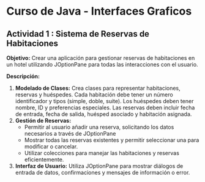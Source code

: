 # Curso de Java - Interfaces Graficos

## Actividad 1 : Sistema de Reservas de Habitaciones

**Objetivo:** Crear una aplicación para gestionar reservas de habitaciones en un hotel utilizando JOptionPane para todas las interacciones con el usuario.

**Descripción:**

1. **Modelado de Clases:** Crea clases para representar habitaciones, reservas y huéspedes. Cada habitación debe tener un número identificador y tipos (simple, doble, suite). Los huéspedes deben tener nombre, ID y preferencias especiales. Las reservas deben incluir fecha de entrada, fecha de salida, huésped asociado y habitación asignada.
2. **Gestión de Reservas:**
    - Permitir al usuario añadir una reserva, solicitando los datos necesarios a través de JOptionPane
    - Mostrar todas las reservas existentes y permitir seleccionar una para modificar o cancelar.
    - Utilizar colecciones para manejar las habitaciones y reservas eficientemente.
3. **Interfaz de Usuario:** Utiliza JOptionPane para mostrar diálogos de entrada de datos, confirmaciones y mensajes de información o error.
